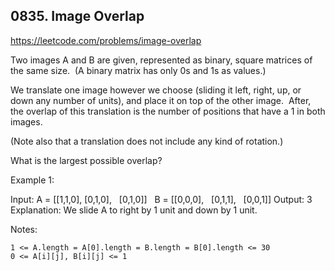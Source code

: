 ## 0835. Image Overlap

https://leetcode.com/problems/image-overlap

Two images A and B are given, represented as binary, square matrices of the same size.  (A binary matrix has only 0s and 1s as values.)

We translate one image however we choose (sliding it left, right, up, or down any number of units), and place it on top of the other image.  After, the overlap of this translation is the number of positions that have a 1 in both images.

(Note also that a translation does not include any kind of rotation.)

What is the largest possible overlap?

Example 1:

Input: A = [[1,1,0],
[0,1,0],
  [0,1,0]]
  B = [[0,0,0],
  [0,1,1],
  [0,0,1]]
Output: 3
Explanation: We slide A to right by 1 unit and down by 1 unit.

Notes:

    1 <= A.length = A[0].length = B.length = B[0].length <= 30
    0 <= A[i][j], B[i][j] <= 1
